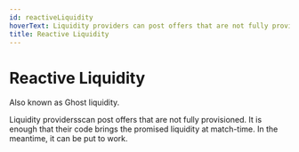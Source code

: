 ```yaml
---
id: reactiveLiquidity
hoverText: Liquidity providers can post offers that are not fully provisioned. It is enough that their code brings the promised liquidity at match-time. In the meantime, it can be put to work.
title: Reactive Liquidity
---
```


# Reactive Liquidity

Also known as Ghost liquidity.

Liquidity providersscan post offers that are not fully provisioned. It is enough that their code brings the promised liquidity at match-time. In the meantime, it can be put to work.
